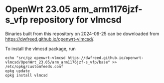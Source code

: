 OpenWrt 23.05 arm_arm1176jzf-s_vfp repository for vlmcsd
========

Binaries built from this repository on 2024-09-25 can be downloaded from <https://dwfreed.github.io/openwrt-vlmcsd/>.

To install the vlmcsd package, run

```
echo "src/gz openwrt-vlmcsd https://dwfreed.github.io/openwrt-vlmcsd/OpenWrt_23.05/arm_arm1176jzf-s_vfp/base" >> /etc/opkg/customfeeds.conf
opkg update
opkg install vlmcsd
```
